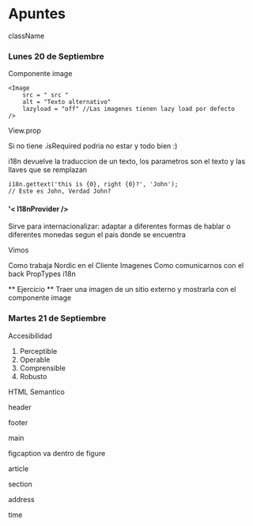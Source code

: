 # Apuntes

className

### Lunes 20 de Septiembre

Componente image

~~~
<Image
    src = " src "
    alt = "Texto alternativo"
    lazyload = "off" //Las imagenes tienen lazy load por defecto
/>
~~~

View.prop

Si no tiene .isRequired podria no estar y todo bien :)

i18n devuelve la traduccion de un texto, los parametros son el texto y las llaves que se remplazan

~~~
i18n.gettext('this is {0}, right {0}?', 'John');
// Este es John, Verdad John?
~~~

#### '< I18nProvider />

Sirve para internacionalizar: adaptar a diferentes formas de hablar o diferentes monedas segun el pais donde se encuentra

Vimos

Como trabaja Nordic en el Cliente
Imagenes
Como comunicarnos con el back
PropTypes
i18n

** Ejercicio **
Traer una imagen de un sitio externo y mostrarla con el componente image

### Martes 21 de Septiembre

Accesibilidad

1. Perceptible
2. Operable 
3. Comprensible
4. Robusto

HTML Semantico

header

footer

main

figcaption va dentro de figure

article

section

address

time

